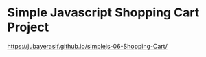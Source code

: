 # Simple Javascript Shopping Cart Project

https://jubayerasif.github.io/simplejs-06-Shopping-Cart/

